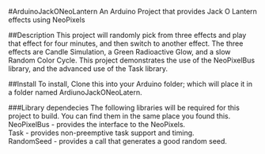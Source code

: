 #ArduinoJackONeoLantern
An Arduino Project that provides Jack O Lantern effects using NeoPixels

##Description
This project will randomly pick from three effects and play that effect for four minutes, and then switch to another effect.  The three effects are Candle Simulation, a Green Radioactive Glow, and a slow Random Color Cycle.
This project demonstrates the use of the NeoPixelBus library, and the advanced use of the Task library.

##Install
To install, Clone this into your Arduino folder; which will place it in a folder named ArdiunoJackONeoLatern.

###Library dependecies
The following libraries will be required for this project to build. You can find them in the same place you found this.  
NeoPixelBus - provides the interface to the NeoPixels.  
Task - provides non-preemptive task support and timing.  
RandomSeed - provides a call that generates a good random seed.  


